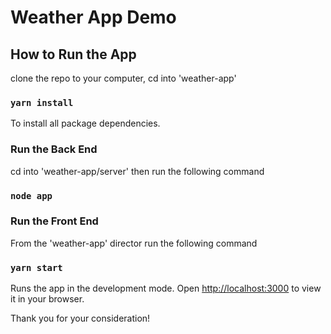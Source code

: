 # Weather App Demo

## How to Run the App

clone the repo to your computer, cd into 'weather-app'

### `yarn install`

To install all package dependencies.

### Run the Back End

cd into 'weather-app/server' then run the following command

### `node app`

### Run the Front End

From the 'weather-app' director run the following command

### `yarn start`

Runs the app in the development mode.
Open [http://localhost:3000](http://localhost:3000) to view it in your browser.

Thank you for your consideration!
